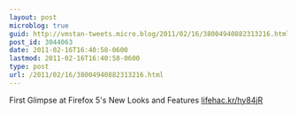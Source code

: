```yaml
---
layout: post
microblog: true
guid: http://vmstan-tweets.micro.blog/2011/02/16/38004940882313216.html
post_id: 3044063
date: 2011-02-16T16:40:58-0600
lastmod: 2011-02-16T16:40:58-0600
type: post
url: /2011/02/16/38004940882313216.html
---
```

First Glimpse at Firefox 5's New Looks and Features [lifehac.kr/hy84jR](http://lifehac.kr/hy84jR)
